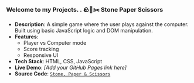 ### Welcome to my Projects. . 🪨📄✂️ Stone Paper Scissors
- **Description**: A simple game where the user plays against the computer. Built using basic JavaScript logic and DOM manipulation.
- **Features**:
  - Player vs Computer mode
  - Score tracking
  - Responsive UI
- **Tech Stack**: HTML, CSS, JavaScript
- **Live Demo**: *[Add your GitHub Pages link here]*  
- **Source Code**: [`Stone, Paper & Scissors`](./Stone%2C%20Paper%20%26%20Scissors)
